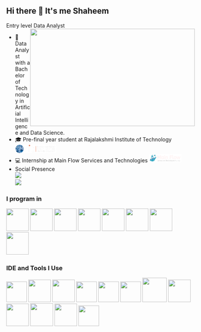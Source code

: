 ## Hi there 👋 It's me Shaheem

Entry level Data Analyst 
<img align="right" width="440" height="260" src="https://i.pinimg.com/originals/9e/0a/c8/9e0ac82bc17ff00708da6bd09593177e.gif">
- 🔭 Data Analyst with a Bachelor of Technology in Artificial Intelligence and Data Science.                                                 
- 🎓 Pre-final year student at Rajalakshmi Institute of Technology [<img src="https://github.com/Shaheem-B/Shaheem-B/blob/main/________.png?raw=trueg" height="22">](https://ritchennai.org/) 
- 💻 Internship at Main Flow Services and Technologies [<img src="https://github.com/Shaheem-B/Shaheem-B/blob/main/_______.png?raw=true" height="22">](https://www.mainflow.in/)
- Social Presence
<br /> [<img src="https://img.shields.io/badge/LinkedIn-0077B5?style=for-the-badge&logo=linkedin&logoColor=white" />](https://www.linkedin.com/in/shaheem-basheer45/)
<br/> [<img src="https://img.shields.io/badge/Instagram-E4405F?style=for-the-badge&logo=instagram&logoColor=white" />](https://www.instagram.com/unique._._.soul.__/)

### I program in
<img height="60" width="60" src="https://img.icons8.com/color/48/000000/python.png" />     <img height="60" width="60" src="https://img.icons8.com/color/48/000000/java-coffee-cup-logo.png" />     <img height="60" width="60" src="https://img.icons8.com/color/48/000000/html-5.png" />      <img height="60" width="60" src="https://img.icons8.com/color/48/000000/css3.png" />   <img height="60" width="60" src="https://img.icons8.com/?size=100&id=QSjnrUKYMnxO&format=png&color=000000" />      <img height="60" width="60" src="https://img.icons8.com/fluent/48/000000/arduino.png"/>        <img height="60" width="60" src="https://img.icons8.com/color/48/000000/mongodb.png"/>       <img height="60" width="60" src="https://img.icons8.com/color/48/000000/mysql-logo.png"/>

### IDE and Tools I Use
<img height="55" width="55" src="https://img.icons8.com/color/48/000000/visual-studio-code-2019.png"/>    <img height="60" width="60" src="https://img.icons8.com/?size=100&id=J0SgMWzAxqFj&format=png&color=000000"/>    <img height="60" width="60" src="https://img.icons8.com/?size=100&id=0S1Hoidfnk7H&format=png&color=000000"/> 
   <img height="55" width="55" src="https://img.icons8.com/color/48/000000/pycharm.png"/>    <img height="55" width="55" src="https://img.icons8.com/?size=100&id=Ny0t2MYrJ70p&format=png&color=000000"/>    <img height="55" width="55" src="https://img.icons8.com/?size=100&id=9Kvi1p1F0tUo&format=png&color=000000"/> 
   <img height="65" width="65" src="https://img.icons8.com/color/50/000000/git.png"/>    <img height="60" width="60" src="https://img.icons8.com/?size=100&id=8brQhSA7i3Yn&format=png&color=000000" />    <img height="60" width="60" src="https://img.icons8.com/?size=100&id=BEMhRoRy403e&format=png&color=000000"/>    <img height="61" width="61" src="https://img.icons8.com/?size=100&id=81726&format=png&color=000000"/> <img height="60" width="60" src="https://img.icons8.com/?size=100&id=vCmmOWVBAcll&format=png&color=000000"/>    <img height="55" width="55" src="https://img.icons8.com/color/48/000000/figma--v1.png"/> 
<!--
**Shaheem-B/Shaheem-B** is a ✨ _special_ ✨ repository because its `README.md` (this file) appears on your GitHub profile.

Here are some ideas to get you started:

- 🔭 I’m currently working on ...
- 🌱 I’m currently learning ...
- 👯 I’m looking to collaborate on ...
- 🤔 I’m looking for help with ...
- 💬 Ask me about ...
- 📫 How to reach me: ...
- 😄 Pronouns: ...
- ⚡ Fun fact: ...
-->
